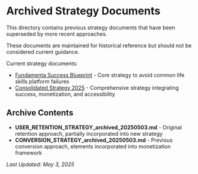 # Archived Strategy Documents

This directory contains previous strategy documents that have been superseded by more recent approaches.

These documents are maintained for historical reference but should not be considered current guidance.

Current strategy documents:
- [Fundamenta Success Blueprint](../FUNDAMENTA_SUCCESS_BLUEPRINT.md) - Core strategy to avoid common life skills platform failures
- [Consolidated Strategy 2025](../CONSOLIDATED_STRATEGY_2025.md) - Comprehensive strategy integrating success, monetization, and accessibility

## Archive Contents

- **USER_RETENTION_STRATEGY_archived_20250503.md** - Original retention approach, partially incorporated into new strategy
- **CONVERSION_STRATEGY_archived_20250503.md** - Previous conversion approach, elements incorporated into monetization framework

*Last Updated: May 3, 2025*